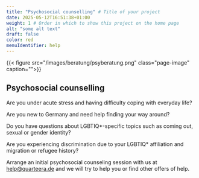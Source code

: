 ```yaml
---
title: "Psychosocial counselling" # Title of your project
date: 2025-05-12T16:51:38+01:00
weight: 1 # Order in which to show this project on the home page
alt: "some alt text"
draft: false
color: red
menuIdentifier: help
---
```


{{< figure src="/images/beratung/psyberatung.png" class="page-image" caption="">}}

## Psychosocial counselling

Are you under acute stress and having difficulty coping with everyday life? 

Are you new to Germany and need help finding your way around? 

Do you have questions about LGBTIQ*-specific topics such as coming out, sexual or gender identity? 

Are you experiencing discrimination due to your LGBTIQ* affiliation and migration or refugee history?

Arrange an initial psychosocial counseling session with us at help@quarteera.de and we will try to help you or find other offers of help.
